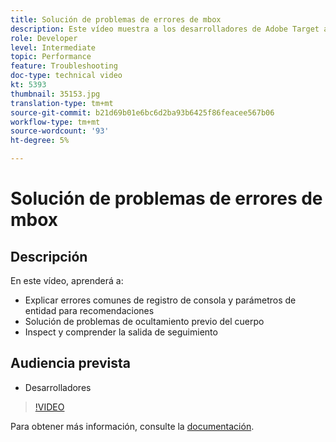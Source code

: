 ```yaml
---
title: Solución de problemas de errores de mbox
description: Este vídeo muestra a los desarrolladores de Adobe Target algunos errores comunes de registro de consola y parámetros de entidad para recomendaciones. Obtenga información sobre cómo solucionar el problema del fragmento de ocultamiento previo del cuerpo y cómo inspeccionar y comprender el resultado de seguimiento.
role: Developer
level: Intermediate
topic: Performance
feature: Troubleshooting
doc-type: technical video
kt: 5393
thumbnail: 35153.jpg
translation-type: tm+mt
source-git-commit: b21d69b01e6bc6d2ba93b6425f86feacee567b06
workflow-type: tm+mt
source-wordcount: '93'
ht-degree: 5%

---
```



# Solución de problemas de errores de mbox

## Descripción

En este vídeo, aprenderá a:

* Explicar errores comunes de registro de consola y parámetros de entidad para recomendaciones
* Solución de problemas de ocultamiento previo del cuerpo
* Inspect y comprender la salida de seguimiento

## Audiencia prevista

* Desarrolladores

>[!VIDEO](https://video.tv.adobe.com/v/35153/?quality=12)

Para obtener más información, consulte la [documentación](https://docs.adobe.com/content/help/en/target/using/troubleshoot/troubleshooting-target.html).
